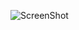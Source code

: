 ![ScreenShot](https://raw.github.com/guilhermehcribeiro/builder/master/screenshots/print_screen_1.png)
